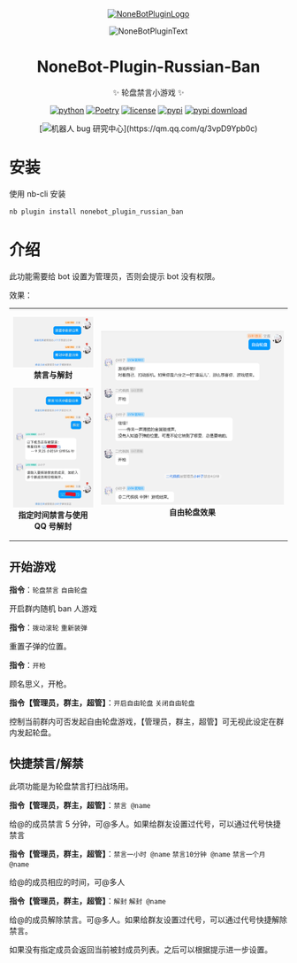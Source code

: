 <div align="center">

<a href="https://v2.nonebot.dev/store">
  <img src="https://raw.githubusercontent.com/A-kirami/nonebot-plugin-template/resources/nbp_logo.png" width="180" height="180" alt="NoneBotPluginLogo">
</a>

<p>
  <img src="https://raw.githubusercontent.com/A-kirami/nonebot-plugin-template/resources/NoneBotPlugin.svg" width="240" alt="NoneBotPluginText">
</p>

# NoneBot-Plugin-Russian-Ban

✨ 轮盘禁言小游戏 ✨

[![python](https://img.shields.io/badge/python-3.12+-blue.svg)](https://www.python.org/)
[![Poetry](https://img.shields.io/endpoint?url=https://python-poetry.org/badge/v0.json)](https://python-poetry.org/)
[![license](https://img.shields.io/github/license/KarisAya/nonebot_plugin_russian_ban.svg)](./LICENSE)
[![pypi](https://img.shields.io/pypi/v/nonebot_plugin_russian_ban.svg)](https://pypi.python.org/pypi/nonebot_plugin_russian_ban)
[![pypi download](https://img.shields.io/pypi/dm/nonebot_plugin_russian_ban)](https://pypi.python.org/pypi/nonebot_plugin_russian_ban)
<br />

[![机器人 bug 研究中心](https://img.shields.io/badge/QQ%E7%BE%A4-744751179-maroon?)](https://qm.qq.com/q/3vpD9Ypb0c)

</div>

# 安装

使用 nb-cli 安装

```bash
nb plugin install nonebot_plugin_russian_ban
```

# 介绍

此功能需要给 bot 设置为管理员，否则会提示 bot 没有权限。

效果：

<table>
  <tr>
    <td>
      <p align="center">
        <img src="./demo/禁言与解封.jpg" width="260" alt="禁言与解封" /><br>
        <b>禁言与解封</b>
      </p>
      <p align="center">
        <img src="./demo/指定时间禁言与使用QQ号解封.jpg" width="260" alt="指定时间禁言与使用QQ号解封" /><br>
        <b>指定时间禁言与使用 QQ 号解封</b>
      </p>
    </td>
    <td>
      <p align="center">
        <img src="./demo/自由轮盘效果.png" width="630" alt="自由轮盘效果" /><br>
        <b>自由轮盘效果</b>
      </p>
    </td>
  </tr>
</table>

## 开始游戏

**指令**：`轮盘禁言` `自由轮盘`

开启群内随机 ban 人游戏

**指令**：`拨动滚轮` `重新装弹`

重置子弹的位置。

**指令**：`开枪`

顾名思义，开枪。

**指令【管理员，群主，超管】**：`开启自由轮盘` `关闭自由轮盘`

控制当前群内可否发起自由轮盘游戏，【管理员，群主，超管】可无视此设定在群内发起轮盘。

## 快捷禁言/解禁

此项功能是为轮盘禁言打扫战场用。

**指令【管理员，群主，超管】**：`禁言 @name`

给@的成员禁言 5 分钟，可@多人。如果给群友设置过代号，可以通过代号快捷禁言

**指令【管理员，群主，超管】**：`禁言一小时 @name` `禁言10分钟 @name` `禁言一个月 @name`

给@的成员相应的时间，可@多人

**指令【管理员，群主，超管】**：`解封` `解封 @name`

给@的成员解除禁言。可@多人。如果给群友设置过代号，可以通过代号快捷解除禁言。

如果没有指定成员会返回当前被封成员列表。之后可以根据提示进一步设置。
